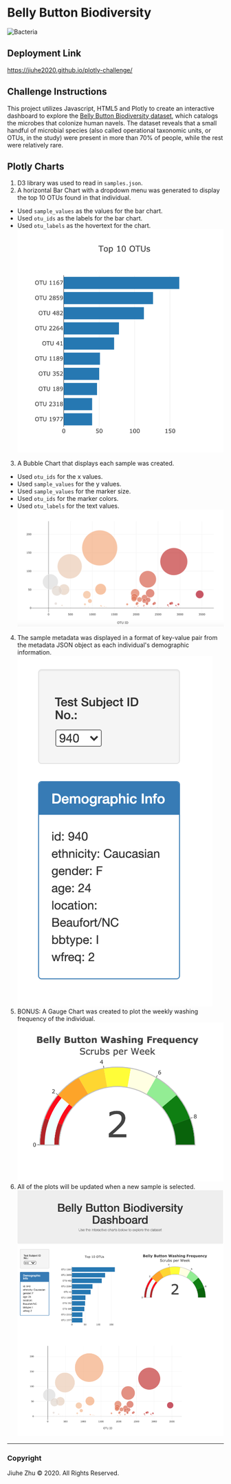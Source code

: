 # Belly Button Biodiversity
![Bacteria](https://www.fertilitycenter.com/wp-content/uploads/2017/07/iStock-518090962.jpg)
## Deployment Link
https://jiuhe2020.github.io/plotly-challenge/

## Challenge Instructions
This project utilizes Javascript, HTML5 and Plotly to create an interactive dashboard to explore the [Belly Button Biodiversity dataset](http://robdunnlab.com/projects/belly-button-biodiversity/), which catalogs the microbes that colonize human navels. The dataset reveals that a small handful of microbial species (also called operational taxonomic units, or OTUs, in the study) were present in more than 70% of people, while the rest were relatively rare.

## Plotly Charts
1. D3 library was used to read in `samples.json`.
2. A horizontal Bar Chart with a dropdown menu was generated to display the top 10 OTUs found in that individual.
- Used `sample_values` as the values for the bar chart.
- Used `otu_ids` as the labels for the bar chart.
- Used `otu_labels` as the hovertext for the chart. \
![Plotly_BarChart](https://github.com/Jiuhe2020/plotly-challenge/blob/master/images/Plotly_BarChart.png)
3. A Bubble Chart that displays each sample was created.
- Used `otu_ids` for the x values.
- Used `sample_values` for the y values.
- Used `sample_values` for the marker size.
- Used `otu_ids` for the marker colors.
- Used `otu_labels` for the text values. \
![Plotly_BubbleChart](https://github.com/Jiuhe2020/plotly-challenge/blob/master/images/Plotly_BubbleChart.png)
4. The sample metadata was displayed in a format of key-value pair from the metadata JSON object as each individual's demographic information. \
![Demographic_Info](https://github.com/Jiuhe2020/plotly-challenge/blob/master/images/Demographic_Info.png)
5. BONUS: A Gauge Chart was created to plot the weekly washing frequency of the individual. \
![Plotly_GaugeChart](https://github.com/Jiuhe2020/plotly-challenge/blob/master/images/Plotly_GaugeChart.png)
6. All of the plots will be updated when a new sample is selected. \
![Dashboard](https://github.com/Jiuhe2020/plotly-challenge/blob/master/images/Dashboard.png)

---
### Copyright
Jiuhe Zhu © 2020. All Rights Reserved.
